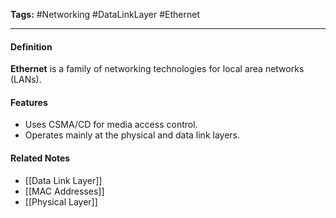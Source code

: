 **Tags:** #Networking #DataLinkLayer #Ethernet

---

#### **Definition**

**Ethernet** is a family of networking technologies for local area networks (LANs).

#### **Features**

- Uses CSMA/CD for media access control.
- Operates mainly at the physical and data link layers.

#### **Related Notes**

- [[Data Link Layer]]
- [[MAC Addresses]]
- [[Physical Layer]]